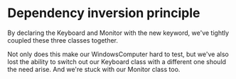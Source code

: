 
# Dependency inversion principle
    
By declaring the Keyboard and Monitor with the new keyword, we've tightly coupled these three classes together.

Not only does this make our WindowsComputer hard to test, but we've also lost the ability to switch out our Keyboard class with a different one should the need arise. And we're stuck with our Monitor class too.















